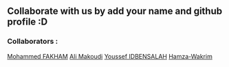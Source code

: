 ## Collaborate with us by add your name and github profile :D

### Collaborators :

[Mohammed FAKHAM](https://github.com/fakham)
[Ali Makoudi](https://github.com/alimkd)
[Youssef IDBENSALAH](https://github.com/Josephidbensalah)
[Hamza-Wakrim](https://github.com/Hamza-Wakrim)
